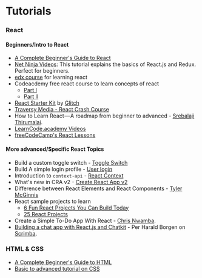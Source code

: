 # Tutorials


### React

#### Beginners/Intro to React
- [A Complete Beginner's Guide to React](https://dev.to/aspittel/a-complete-beginners-guide-to-react-2cl6)
- [Net Ninja Videos](https://www.youtube.com/playlist?list=PL4cUxeGkcC9ij8CfkAY2RAGb-tmkNwQHG): This tutorial explains the basics of React.js and Redux. Perfect for beginners.
- [edx course](https://www.edx.org/course/programming-web-javascript-pennx-sd4x) for learning react
- Codeacdemy free react course to learn concepts of react
    - [Part I](https://www.codecademy.com/learn/react-101)
    - [Part II](https://www.codecademy.com/learn/react-102)
- [React Starter Kit](https://glitch.com/featured/react-starter-kit/) by [Glitch](https://glitch.com/)
- [Traversy Media - React Crash Course](https://www.youtube.com/watch?v=A71aqufiNtQ)
- How to Learn React — A roadmap from beginner to advanced - [Srebalaji Thirumalai](https://medium.freecodecamp.org/learning-react-roadmap-from-scratch-to-advanced-bff7735531b6).
- [LearnCode.academy Videos](https://www.youtube.com/watch?v=MhkGQAoc7bc&list=PLoYCgNOIyGABj2GQSlDRjgvXtqfDxKm5b)
- [freeCodeCamp's React Lessons](https://learn.freecodecamp.org/front-end-libraries/react/)

#### More advanced/Specific React Topics
- Build a custom toggle switch - [Toggle Switch](https://scotch.io/tutorials/build-a-custom-toggle-switch-with-react)
- Build A simple login profile - [User login](https://scotch.io/tutorials/build-your-first-app-with-reacts-context-api)
- Introduction to `context-api` - [React Context](https://hackernoon.com/how-to-get-started-with-the-react-context-api-ccc41728fa59)
- What's new in CRA v2 - [Create React App v2](https://scotch.io/tutorials/whats-new-in-create-react-app-2)
- Difference between React Elements and React Components - [Tyler McGinnis](https://tylermcginnis.com/react-elements-vs-react-components/)
- React sample projects to learn
  - [6 Fun React Projects You Can Build Today](https://daveceddia.com/react-practice-projects/)
  - [25 React Projects](http://sean-smith.me/assets/portfolio/25-react-projects/index.html)
- Create a Simple To-Do App With React - [Chris Nwamba](https://scotch.io/tutorials/create-a-simple-to-do-app-with-react).
- [Building a chat app with React.js and Chatkit](https://scrimba.com/g/greactchatkit) - Per Harald Borgen on [Scrimba](https://scrimba.com/).

### HTML & CSS
- [A Complete Beginner's Guide to HTML](https://www.w3schools.com/html/)
- [Basic to advanced tutorial on CSS](https://www.w3schools.com/css/)



